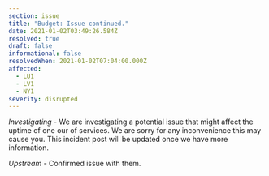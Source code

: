 ```yaml
---
section: issue
title: "Budget: Issue continued."
date: 2021-01-02T03:49:26.584Z
resolved: true
draft: false
informational: false
resolvedWhen: 2021-01-02T07:04:00.000Z
affected:
  - LU1
  - LV1
  - NY1
severity: disrupted
---
```

*Investigating* - We are investigating a potential issue that might affect the uptime of one our of services. We are sorry for any inconvenience this may cause you. This incident post will be updated once we have more information.

*Upstream* - Confirmed issue with them.
